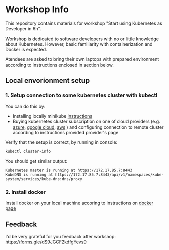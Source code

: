 # Workshop Info

This repository contains materials for workshop "Start using Kubernetes as Developer in 6h".

Workshop is dedicated to software developers with no or little knowledge about Kubernetes. However, basic familiarity with containerization and Docker is expected.

Atendees are asked to bring their own laptops with prepared environment according to instructions enclosed in section below.

## Local envorionment setup

### 1. Setup connection to some kubernetes cluster with kubectl
You can do this by:
  * Installing locally minikube [instructions](https://kubernetes.io/docs/tasks/tools/install-minikube/)
  * Buying kubernetes cluster subscription on one of cloud providers (e.g. [azure](https://azure.microsoft.com/en-us/free/kubernetes-service/), [google cloud](https://cloud.google.com/kubernetes-engine/), [aws](https://aws.amazon.com/kubernetes/) ) and configuring connection to remote cluster according to instructions provided provider's page
   
Verify that the setup is correct, by running in console:
```
kubectl cluster-info
```
   
You should get similar output:
```
Kubernetes master is running at https://172.17.85.7:8443
KubeDNS is running at https://172.17.85.7:8443/api/v1/namespaces/kube-system/services/kube-dns:dns/proxy
```
   
### 2. Install docker
Install docker on your local machine accoring to instructions on [docker page](https://docs.docker.com/install/)
 


## Feedback
I'd be very grateful for you feedback after workshop: https://forms.gle/dS9JGCF2kdfgYevs9
